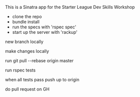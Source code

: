 This is a Sinatra app for the Starter League Dev Skills Workshop

- clone the repo
- bundle install
- run the specs with 'rspec spec'
- start up the server with 'rackup'

new branch locally

make changes locally

run git pull --rebase origin master

run rspec tests

when all tests pass push up to origin

do pull request on GH

